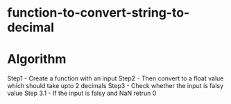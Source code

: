 # function-to-convert-string-to-decimal
# Algorithm

Step1 - Create a function with an input
Step2 - Then convert to a float value which should take upto 2 decimals
Step3 - Check whether the input is falsy value
Step 3.1 - If the input is falsy and NaN retrun 0
